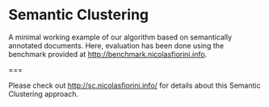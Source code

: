 Semantic Clustering
===

A minimal working example of our algorithm based on semantically annotated documents. Here, evaluation has been done using the benchmark provided at http://benchmark.nicolasfiorini.info.

===

Please check out http://sc.nicolasfiorini.info/ for details about this Semantic Clustering approach.
